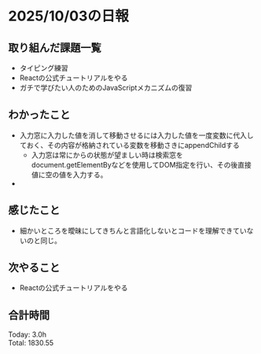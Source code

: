 # 2025/10/03の日報
## 取り組んだ課題一覧
* タイピング練習
* Reactの公式チュートリアルをやる
* ガチで学びたい人のためのJavaScriptメカニズムの復習
## わかったこと 
* 入力窓に入力した値を消して移動させるには入力した値を一度変数に代入しておく、その内容が格納されている変数を移動さきにappendChildする
  * 入力窓は常にからの状態が望ましい時は検索窓をdocument.getElementByなどを使用してDOM指定を行い、その後直接値に空の値を入力する。
*    
## 感じたこと
* 細かいところを曖昧にしてきちんと言語化しないとコードを理解できていないのと同じ。
## 次やること
* Reactの公式チュートリアルをやる
##  合計時間 
Today: 3.0h<br>
Total: 1830.55
